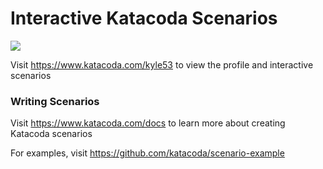 # Interactive Katacoda Scenarios

[![](http://shields.katacoda.com/katacoda/kyle53/count.svg)](https://www.katacoda.com/kyle53 "Get your profile on Katacoda.com")

Visit https://www.katacoda.com/kyle53 to view the profile and interactive scenarios

### Writing Scenarios
Visit https://www.katacoda.com/docs to learn more about creating Katacoda scenarios

For examples, visit https://github.com/katacoda/scenario-example
